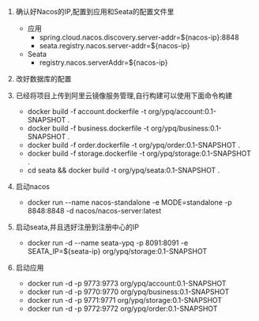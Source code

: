 1. 确认好Nacos的IP,配置到应用和Seata的配置文件里
    - 应用
        - spring.cloud.nacos.discovery.server-addr=${nacos-ip}:8848
        - seata.registry.nacos.server-addr=${nacos-ip}
    - Seata
        - registry.nacos.serverAddr=${nacos-ip}

2. 改好数据库的配置

3. 已经将项目上传到阿里云镜像服务管理,自行构建可以使用下面命令构建
    - docker build -f account.dockerfile -t org/ypq/account:0.1-SNAPSHOT .
    - docker build -f business.dockerfile -t org/ypq/business:0.1-SNAPSHOT .
    - docker build -f order.dockerfile -t org/ypq/order:0.1-SNAPSHOT .
    - docker build -f storage.dockerfile -t org/ypq/storage:0.1-SNAPSHOT .
    - cd seata && docker build -t org/ypq/seata:0.1-SNAPSHOT .

4. 启动nacos
    - docker run --name nacos-standalone -e MODE=standalone -p 8848:8848 -d nacos/nacos-server:latest

5. 启动seata,并且选好注册到注册中心的IP
    - docker run -d --name seata-ypq -p 8091:8091 -e SEATA_IP=${seata-ip} org/ypq/storage:0.1-SNAPSHOT 
    
6. 启动应用
    - docker run -d -p 9773:9773 org/ypq/account:0.1-SNAPSHOT
    - docker run -d -p 9770:9770 org/ypq/business:0.1-SNAPSHOT
    - docker run -d -p 9771:9771 org/ypq/storage:0.1-SNAPSHOT
    - docker run -d -p 9772:9772 org/ypq/order:0.1-SNAPSHOT
    
    

